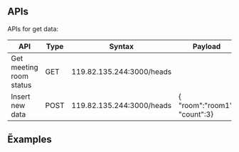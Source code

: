 
## APIs
APIs for get data:

|  API  | Type | Syntax |Payload
| ------ | ------ | ------| ------|
| Get meeting room status | GET |119.82.135.244:3000/heads|
| Insert new data | POST | 119.82.135.244:3000/heads|{	"room":"room1",	"count":3}

## Ẽxamples
